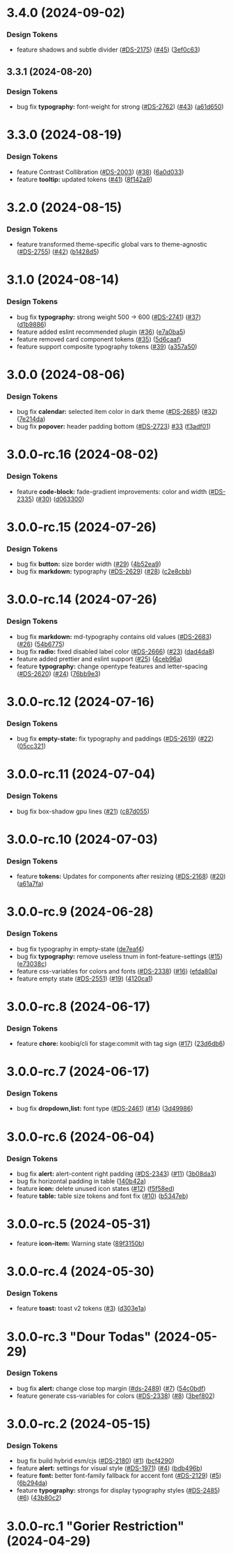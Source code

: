 # 3.4.0 (2024-09-02)

### Design Tokens

 * feature  shadows and subtle divider ([#DS-2175](https://github.com/koobiq/design-tokens/issues/issue/DS-2175)) ([#45](https://github.com/koobiq/design-tokens/issues/45)) ([3ef0c63](https://github.com/koobiq/design-tokens/commit/3ef0c638968ac773f9cbc8cc483dd138e9ef7e2f))

## 3.3.1 (2024-08-20)

### Design Tokens

 * bug fix  **typography:** font-weight for strong ([#DS-2762](https://github.com/koobiq/design-tokens/issues/issue/DS-2762)) ([#43](https://github.com/koobiq/design-tokens/issues/43)) ([a61d650](https://github.com/koobiq/design-tokens/commit/a61d650175914dc3ad68ffbb867260bc1c0b2600))

# 3.3.0 (2024-08-19)

### Design Tokens

 * feature  Сontrast Сollibration ([#DS-2003](https://github.com/koobiq/design-tokens/issues/issue/DS-2003)) ([#38](https://github.com/koobiq/design-tokens/issues/38)) ([6a0d033](https://github.com/koobiq/design-tokens/commit/6a0d0330946cbb00f891406f90be27638cf12925))
 * feature  **tooltip:** updated tokens ([#41](https://github.com/koobiq/design-tokens/issues/41)) ([8f142a9](https://github.com/koobiq/design-tokens/commit/8f142a983ef34c4a153b15112ef4bd47f8413c8c))

# 3.2.0 (2024-08-15)

### Design Tokens

 * feature  transformed theme-specific global vars to theme-agnostic ([#DS-2755](https://github.com/koobiq/design-tokens/issues/issue/DS-2755)) ([#42](https://github.com/koobiq/design-tokens/issues/42)) ([b1428d5](https://github.com/koobiq/design-tokens/commit/b1428d507a70652e0ac2add5ca37dacc3a4ff3e7))

# 3.1.0 (2024-08-14)

### Design Tokens

 * bug fix  **typography:** strong weight 500 → 600 ([#DS-2741](https://github.com/koobiq/design-tokens/issues/issue/DS-2741)) ([#37](https://github.com/koobiq/design-tokens/issues/37)) ([d1b9886](https://github.com/koobiq/design-tokens/commit/d1b9886d852764a85a7706d1c9f84d7e86e0c6b1))
 * feature  added eslint recommended plugin ([#36](https://github.com/koobiq/design-tokens/issues/36)) ([e7a0ba5](https://github.com/koobiq/design-tokens/commit/e7a0ba57b365e9bf739b6f33932fbd3b400ffea9))
 * feature  removed card component tokens ([#35](https://github.com/koobiq/design-tokens/issues/35)) ([5d6caaf](https://github.com/koobiq/design-tokens/commit/5d6caafa9e34abfb197fe0f6706cbe1a55f6da2c))
 * feature  support composite typography tokens ([#39](https://github.com/koobiq/design-tokens/issues/39)) ([a357a50](https://github.com/koobiq/design-tokens/commit/a357a509ede6385bb9adaa0b6c0ee8c3057ee0d5))

# 3.0.0 (2024-08-06)

### Design Tokens

 * bug fix  **calendar:** selected item color in dark theme ([#DS-2685](https://github.com/koobiq/design-tokens/issues/issue/DS-2685)) ([#32](https://github.com/koobiq/design-tokens/issues/32)) ([7e214da](https://github.com/koobiq/design-tokens/commit/7e214da3c421660af04a525eb3fcae95976b6b9a))
 * bug fix  **popover:** header padding bottom ([#DS-2723](https://github.com/koobiq/design-tokens/issues/issue/DS-2723)) [#33](https://github.com/koobiq/design-tokens/issues/33) ([f3adf01](https://github.com/koobiq/design-tokens/commit/f3adf019e7f0dafa1a379ed231c8fbc0158fedbe))

# 3.0.0-rc.16 (2024-08-02)

### Design Tokens

 * feature  **code-block:** fade-gradient improvements: color and width ([#DS-2335](https://github.com/koobiq/design-tokens/issues/issue/DS-2335)) ([#30](https://github.com/koobiq/design-tokens/issues/30)) ([d063300](https://github.com/koobiq/design-tokens/commit/d0633004adb3cc3fc5874531b5fb97e2f53f1d80))

# 3.0.0-rc.15 (2024-07-26)

### Design Tokens

 * bug fix  **button:** size border width ([#29](https://github.com/koobiq/design-tokens/issues/29)) ([4b52ea9](https://github.com/koobiq/design-tokens/commit/4b52ea9cd46a339f8e8404b3d01c48a8cbab7de6))
 * bug fix  **markdown:** typography ([#DS-2629](https://github.com/koobiq/design-tokens/issues/issue/DS-2629)) ([#28](https://github.com/koobiq/design-tokens/issues/28)) ([c2e8cbb](https://github.com/koobiq/design-tokens/commit/c2e8cbb637c389a62b1c2af87034e578ad0c7acf))

# 3.0.0-rc.14 (2024-07-26)

### Design Tokens

 * bug fix  **markdown:** md-typography contains old values ([#DS-2683](https://github.com/koobiq/design-tokens/issues/issue/DS-2683)) ([#26](https://github.com/koobiq/design-tokens/issues/26)) ([54b6775](https://github.com/koobiq/design-tokens/commit/54b67756f5418b1aa27e3dcbfcb7e15e3e327b67))
 * bug fix  **radio:** fixed disabled label color ([#DS-2666](https://github.com/koobiq/design-tokens/issues/issue/DS-2666)) ([#23](https://github.com/koobiq/design-tokens/issues/23)) ([dad4da8](https://github.com/koobiq/design-tokens/commit/dad4da87f61fe94e5353d6a64eae92bf307f4abd))
 * feature  added prettier and eslint support ([#25](https://github.com/koobiq/design-tokens/issues/25)) ([4ceb96a](https://github.com/koobiq/design-tokens/commit/4ceb96acd342f719d6080ee54c1b8fb05d0b5828))
 * feature  **typography:** change opentype features and letter-spacing ([#DS-2620](https://github.com/koobiq/design-tokens/issues/issue/DS-2620)) ([#24](https://github.com/koobiq/design-tokens/issues/24)) ([76bb9e3](https://github.com/koobiq/design-tokens/commit/76bb9e368f001ab378aaf5a415b814065e9d39cf))

# 3.0.0-rc.12 (2024-07-16)

### Design Tokens

 * bug fix  **empty-state:** fix typography and paddings ([#DS-2619](https://github.com/koobiq/design-tokens/issues/issue/DS-2619)) ([#22](https://github.com/koobiq/design-tokens/issues/22)) ([05cc321](https://github.com/koobiq/design-tokens/commit/05cc3214aec93e0843ef70fa9164994e653ba4f6))

# 3.0.0-rc.11 (2024-07-04)

### Design Tokens

 * bug fix  box-shadow gpu lines ([#21](https://github.com/koobiq/design-tokens/issues/21)) ([c87d055](https://github.com/koobiq/design-tokens/commit/c87d055457a65f12e082783ca9880272acf6f331))

# 3.0.0-rc.10 (2024-07-03)

### Design Tokens

 * feature  **tokens:** Updates for components after resizing ([#DS-2168](https://github.com/koobiq/design-tokens/issues/issue/DS-2168)) ([#20](https://github.com/koobiq/design-tokens/issues/20)) ([a61a7fa](https://github.com/koobiq/design-tokens/commit/a61a7fa174ae760a263f53023cd45e7b556c3c63))

# 3.0.0-rc.9 (2024-06-28)

### Design Tokens

 * bug fix  typography in empty-state ([de7eaf4](https://github.com/koobiq/design-tokens/commit/de7eaf49f0bf3f44936d0f5508402553693965a1))
 * bug fix  **typography:** remove useless tnum in font-feature-settings ([#15](https://github.com/koobiq/design-tokens/issues/15)) ([e73038c](https://github.com/koobiq/design-tokens/commit/e73038c2b622776eb010971f243e202f2fcd6891))
 * feature  css-variables for colors and fonts ([#DS-2338](https://github.com/koobiq/design-tokens/issues/issue/DS-2338)) ([#16](https://github.com/koobiq/design-tokens/issues/16)) ([efda80a](https://github.com/koobiq/design-tokens/commit/efda80a401d83242add97d65c689d035fc37feeb))
 * feature  empty state ([#DS-2551](https://github.com/koobiq/design-tokens/issues/issue/DS-2551)) ([#19](https://github.com/koobiq/design-tokens/issues/19)) ([4120ca1](https://github.com/koobiq/design-tokens/commit/4120ca1e6c1f6d47f28a404673dcfbe520f1345f))

# 3.0.0-rc.8 (2024-06-17)

### Design Tokens

 * feature  **chore:** koobiq/cli for stage:commit with tag sign ([#17](https://github.com/koobiq/design-tokens/issues/17)) ([23d6db6](https://github.com/koobiq/design-tokens/commit/23d6db6e07edb62dcc60a88c9c65af8aae95b4bf))

# 3.0.0-rc.7 (2024-06-17)

### Design Tokens

 * bug fix  **dropdown,list:** font type ([#DS-2461](https://github.com/koobiq/design-tokens/issues/issue/DS-2461)) ([#14](https://github.com/koobiq/design-tokens/issues/14)) ([3d49986](https://github.com/koobiq/design-tokens/commit/3d49986427a9316a56a9dbb56ad7a91feceb897c))

# 3.0.0-rc.6 (2024-06-04)

### Design Tokens

 * bug fix  **alert:** alert-content right padding ([#DS-2343](https://github.com/koobiq/design-tokens/issues/issue/DS-2343)) ([#11](https://github.com/koobiq/design-tokens/issues/11)) ([3b08da3](https://github.com/koobiq/design-tokens/commit/3b08da33fa6fa67a893780cc763b017fd4adac31))
 * bug fix  horizontal padding in table ([140b42a](https://github.com/koobiq/design-tokens/commit/140b42a8f7a427332b231265cb78de02e81e4d68))
 * feature  **icon:** delete unused icon states ([#12](https://github.com/koobiq/design-tokens/issues/12)) ([f5f58ed](https://github.com/koobiq/design-tokens/commit/f5f58edfe26438f95b5fb7e04978b062bac307d4))
 * feature  **table:** table size tokens and font fix ([#10](https://github.com/koobiq/design-tokens/issues/10)) ([b5347eb](https://github.com/koobiq/design-tokens/commit/b5347ebf6ec8151169f3dc5ccfd4f22ecba2e136))

# 3.0.0-rc.5 (2024-05-31)

 * feature  **icon-item:** Warning state ([89f3150b](https://github.com/koobiq/design-tokens/commit/89f3150b5a2cae3952936d2824dc99d583822c1d))

# 3.0.0-rc.4 (2024-05-30)

### Design Tokens

 * feature  **toast:** toast v2 tokens ([#3](https://github.com/koobiq/design-tokens/issues/3)) ([d303e1a](https://github.com/koobiq/design-tokens/commit/d303e1a730bb5ccff71dcd00e14553fa8a99f8fe))

# 3.0.0-rc.3 "Dour Todas" (2024-05-29)

### Design Tokens

 * bug fix  **alert:** change close top margin ([#ds-2489](https://github.com/koobiq/design-tokens/issues/issue/ds-2489)) ([#7](https://github.com/koobiq/design-tokens/issues/7)) ([54c0bdf](https://github.com/koobiq/design-tokens/commit/54c0bdffed56230ffc1e80668bceb2fca1cc071b))
 * feature  generate css-variables for colors ([#DS-2338](https://github.com/koobiq/design-tokens/issues/issue/DS-2338)) ([#8](https://github.com/koobiq/design-tokens/issues/8)) ([3bef802](https://github.com/koobiq/design-tokens/commit/3bef802a89eac5c3f51677480590290c817467c2))

# 3.0.0-rc.2 (2024-05-15)

### Design Tokens

 * bug fix  build hybrid esm/cjs ([#DS-2180](https://github.com/koobiq/design-tokens/issues/issue/DS-2180)) ([#1](https://github.com/koobiq/design-tokens/issues/1)) ([bcf4290](https://github.com/koobiq/design-tokens/commit/bcf42903f8e9cce365c2bb5b6c87c4f299ab35bb))
 * feature  **alert:** settings for visual style ([#DS-1971](https://github.com/koobiq/design-tokens/issues/issue/DS-1971)) ([#4](https://github.com/koobiq/design-tokens/issues/4)) ([bdb496b](https://github.com/koobiq/design-tokens/commit/bdb496bf34c8ed6128c48b149752663f117e0534))
 * feature  **font:** better font-family fallback for accent font ([#DS-2129](https://github.com/koobiq/design-tokens/issues/issue/DS-2129)) ([#5](https://github.com/koobiq/design-tokens/issues/5)) ([6b294da](https://github.com/koobiq/design-tokens/commit/6b294dad078c71d0ef6fd3c670451d7ad429794a))
 * feature  **typography:** strongs for display typography styles ([#DS-2485](https://github.com/koobiq/design-tokens/issues/issue/DS-2485)) ([#6](https://github.com/koobiq/design-tokens/issues/6)) ([43b80c2](https://github.com/koobiq/design-tokens/commit/43b80c2410b452c181bcf83e444e7ce132ef7300))

# 3.0.0-rc.1 "Gorier Restriction" (2024-04-29)

